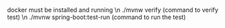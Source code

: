  docker must be installed and running \n
./mvnw verify  (command to verify test) \n
./mvnw spring-boot:test-run (command to run the test)
